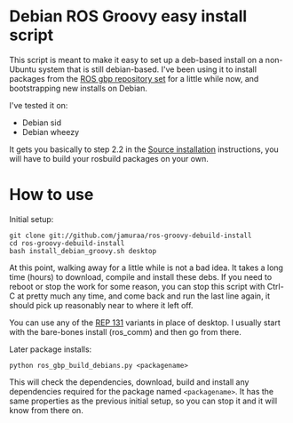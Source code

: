 # Debian ROS Groovy easy install script

This script is meant to make it easy to set up a deb-based install on a non-Ubuntu system that is still debian-based.  I've been using it to install packages from the [ROS gbp repository set][1] for a little while now, and bootstrapping new installs on Debian.

[1]: https://github.com/ros-gbp

I've tested it on:

 * Debian sid
 * Debian wheezy

It gets you basically to step 2.2 in the [Source installation][3] instructions, you will have to build your rosbuild packages
on your own.

[3]: http://ros.org/wiki/groovy/Installation/Source#Build_the_rosbuild_Packages

# How to use

Initial setup:

    git clone git://github.com/jamuraa/ros-groovy-debuild-install
    cd ros-groovy-debuild-install
    bash install_debian_groovy.sh desktop

At this point, walking away for a little while is not a bad idea.  It takes a long time (hours) to download, compile and install these debs.  If you need to reboot or stop the work for some reason, you can stop this script with Ctrl-C at pretty much any time, and come back and run the last line again, it should pick up reasonably near to where it left off.

You can use any of the [REP 131][2] variants in place of desktop.  I usually start with the bare-bones install (ros\_comm) and then go from there.

[2]: http://ros.org/reps/rep-0131.html#variants

Later package installs:

    python ros_gbp_build_debians.py <packagename>

This will check the dependencies, download, build and install any dependencies required for the package named `<packagename>`.
It has the same properties as the previous initial setup, so you can stop it and it will know from there on.


